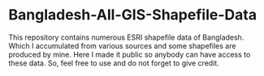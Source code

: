 # Bangladesh-All-GIS-Shapefile-Data
This repository contains numerous ESRI shapefile data of Bangladesh. Which I accumulated from various sources and some shapefiles are produced by mine. Here I made it public so anybody can have access to these data. So, feel free to use and do not forget to give credit.
